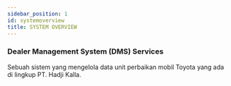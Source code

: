 ```yaml
---
sidebar_position: 1
id: systemoverview
title: SYSTEM OVERVIEW
---
```



### Dealer Management System (DMS) Services

Sebuah sistem yang mengelola data unit perbaikan mobil Toyota yang ada di lingkup PT. Hadji Kalla.